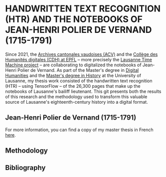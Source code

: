 <!-- # CahiersPolier

Using HTR Arthur Flor 

Situer les cahiers Polier historiquement 

Collaboration Lausanne Time Machine 

- Fichiers training
- Résultats prédictions -->

# HANDWRITTEN TEXT RECOGNITION (HTR) AND THE NOTEBOOKS OF JEAN-HENRI POLIER DE VERNAND (1715-1791)

Since 2021, the [Archives cantonales vaudoises (ACV)](https://www.vd.ch/toutes-les-autorites/archives-cantonales-vaudoises-acv) and the [Collège des Humanités digitales (CDH) at EPFL](https://www.epfl.ch/schools/cdh/fr/) – more precisely the [Lausanne Time Machine project](https://www.epfl.ch/schools/cdh/lausanne-time-machine/fr/lausanne-time-machine/) –  are collaborating to digitalized the notebooks of Jean-Henri Polier de Vernand. As part of the Master's degree in [Digital Humanities](https://www.unil.ch/lettres/fr/home/menuinst/formations/master-en-humanites-numeriques.html) and the [Master's degree in History](https://www.unil.ch/hist/fr/home/menuinst/formations/maitrise-universitaire-1.html) at the University of Lausanne, my thesis work consisted of the handwritten text recognition (HTR) – using TensorFlow –  of the 26,300 pages that make up the notebooks of Lausanne's bailiff lieutenant. This git presents both the results of this research and the methodology used to transform this valuable source of Lausanne's eighteenth-century history into a digital format. 



## Jean-Henri Polier de Vernand (1715-1791)

For more information, you can find a copy of my master thesis in French [here](docs/Master_thesis_Kauffmann_2023.pdf).

## Methodology 

## Bibliography 
